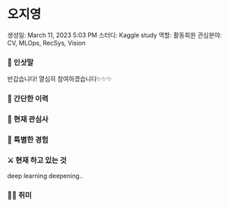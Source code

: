 # 오지영

생성일: March 11, 2023 5:03 PM
스터디: Kaggle study
역할: 활동회원
관심분야: CV, MLOps, RecSys, Vision

### 👋 인삿말

반갑습니다! 열심히 참여하겠습니다✨✨✨

### 📜 간단한 이력

 

### 🤩 현재 관심사

### 👾 특별한 경험

### ⚔️ 현재 하고 있는 것

deep learning deepening..

### 🏄‍♀️ 취미